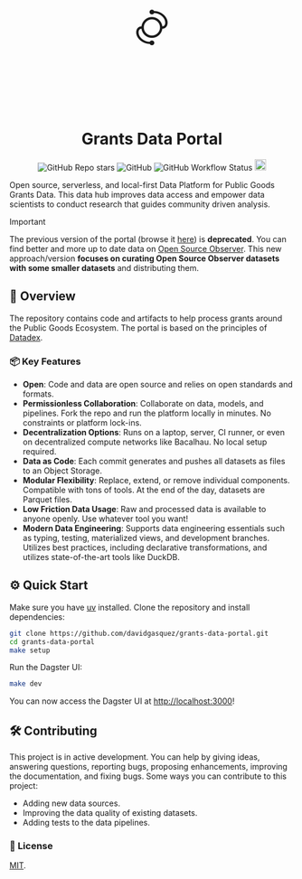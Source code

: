 <div align="center" style="font-size: 6em;">
  ࿂
</div>
<h1 align="center">Grants Data Portal</h1>

<div align="center">
  <img alt="GitHub Repo stars" src="https://img.shields.io/github/stars/davidgasquez/grants-data-portal?style=flat-square">
  <img alt="GitHub" src="https://img.shields.io/github/license/davidgasquez/grants-data-portal?style=flat-square">
  <img alt="GitHub Workflow Status" src="https://img.shields.io/github/actions/workflow/status/davidgasquez/grants-data-portal/run.yml?style=flat-square">
  <a href="https://www.drips.network/app/projects/github/davidgasquez/gitcoin-grants-data-portal" target="_blank"><img src="https://www.drips.network/api/embed/project/https%3A%2F%2Fgithub.com%2Fdavidgasquez%2Fgitcoin-grants-data-portal/support.png?background=light&style=github&text=project&stat=none" alt="Support gitcoin-grants-data-portal on drips.network" height="20"></a>
</div>

Open source, serverless, and local-first Data Platform for Public Goods Grants Data. This data hub improves data access and empower data scientists to conduct research that guides community driven analysis.

> [!IMPORTANT]
>
> The previous version of the portal (browse it [here](https://github.com/davidgasquez/grants-data-portal/tree/ea74827476e25fbc3f94aa052c15c7b681a2d183)) is **deprecated**. You can find better and more up to date data on [Open Source Observer](https://www.opensource.observer/). This new approach/version **focuses on curating Open Source Observer datasets with some smaller datasets** and distributing them.

## 📖 Overview

The repository contains code and artifacts to help process grants around the Public Goods Ecosystem. The portal is based on the principles of [Datadex](https://datadex.datonic.io/).

### 📦 Key Features

- **Open**: Code and data are open source and relies on open standards and formats.
- **Permissionless Collaboration**: Collaborate on data, models, and pipelines. Fork the repo and run the platform locally in minutes. No constraints or platform lock-ins.
- **Decentralization Options**: Runs on a laptop, server, CI runner, or even on decentralized compute networks like Bacalhau. No local setup required.
- **Data as Code**: Each commit generates and pushes all datasets as files to an Object Storage.
- **Modular Flexibility**: Replace, extend, or remove individual components. Compatible with tons of tools. At the end of the day, datasets are Parquet files.
- **Low Friction Data Usage**: Raw and processed data is available to anyone openly. Use whatever tool you want!
- **Modern Data Engineering**: Supports data engineering essentials such as typing, testing, materialized views, and development branches. Utilizes best practices, including declarative transformations, and utilizes state-of-the-art tools like DuckDB.

## ⚙️ Quick Start

Make sure you have [uv](https://docs.astral.sh/uv/getting-started/installation/) installed. Clone the repository and install dependencies:

```bash
git clone https://github.com/davidgasquez/grants-data-portal.git
cd grants-data-portal
make setup
```

Run the Dagster UI:

```bash
make dev
```

You can now access the Dagster UI at [http://localhost:3000](http://localhost:3000)!

## 🛠️ Contributing

This project is in active development. You can help by giving ideas, answering questions, reporting bugs, proposing enhancements, improving the documentation, and fixing bugs.
Some ways you can contribute to this project:

- Adding new data sources.
- Improving the data quality of existing datasets.
- Adding tests to the data pipelines.

### 📄 License

[MIT](https://choosealicense.com/licenses/mit/).
